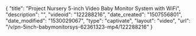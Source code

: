 {
    "title": "Project Nursery 5-inch Video Baby Monitor System with WiFi",
    "description": "",
    "videoid": "122288216",
    "date_created": "1507556801",
    "date_modified": "1530029067",
    "type": "captivate",
    "layout": "video",
    "url": "\/v\/pn-5inch-babymonitorsys-62361323-mp4\/122288216"
}